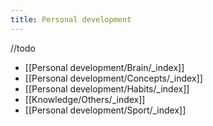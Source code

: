 ```yaml
---
title: Personal development 
---
```


//todo
- [[Personal development/Brain/_index]]
- [[Personal development/Concepts/_index]]
- [[Personal development/Habits/_index]]
- [[Knowledge/Others/_index]]
- [[Personal development/Sport/_index]]